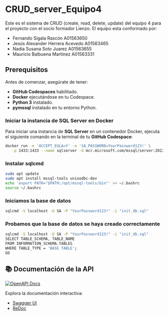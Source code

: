 # CRUD_server_Equipo4

Este es el sistema de CRUD (create, read, delete, update) del equipo 4 para el proyecto con el socio formador Lienzo. El equipo esta conformado por: 

- Fernando Sigala Rascón A01563650
- Jesús Alexander Herrera Acevedo A01563465
- Nadia Susana Soto Juarez A01563655
- Mauricio Balbuena Martinez A01563331


## Prerequisitos

Antes de comenzar, asegúrate de tener:

- **GitHub Codespaces** habilitado.
- **Docker** ejecutándose en tu Codespace.
- **Python 3** instalado.
- **pymssql** instalado en tu entorno Python.

### Iniciar la instancia de SQL Server en Docker

Para iniciar una instancia de **SQL Server** en un contenedor Docker, ejecuta el siguiente comando en la terminal de tu **GitHub Codespace**:

```sh
docker run -e 'ACCEPT_EULA=Y' -e 'SA_PASSWORD=YourPassword123!' \
   -p 1433:1433 --name sqlserver -d mcr.microsoft.com/mssql/server:2022-latest
```

### Instalar sqlcmd
```sh
sudo apt update
sudo apt install mssql-tools unixodbc-dev
echo 'export PATH="$PATH:/opt/mssql-tools/bin"' >> ~/.bashrc
source ~/.bashrc
```
### Iniciamos la base de datos 
```sh
sqlcmd -S localhost -U SA -P "YourPassword123!" -i "init_db.sql"
```
### Probamos que la base de datos se haya creado correctamente
```sh
sqlcmd -S localhost -U SA -P "YourPassword123!" -i "init_db.sql"
SELECT TABLE_SCHEMA, TABLE_NAME  
FROM INFORMATION_SCHEMA.TABLES  
WHERE TABLE_TYPE = 'BASE TABLE';  
GO
```



## 📚 Documentación de la API

[![OpenAPI Docs](https://img.shields.io/badge/API_Docs-Live-blue?logo=swagger)](https://tu-usuario.github.io/tu-repo/)

Explora la documentación interactiva:
- [Swagger UI](https://github.com/CLA-TC2005B-FJ2025/CRUD_server_Equipo4)
- [ReDoc](https://tu-usuario.github.io/tu-repo/redoc.html)